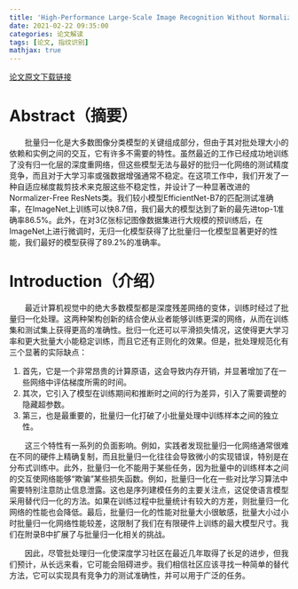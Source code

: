 ```yaml
---
title: 'High-Performance Large-Scale Image Recognition Without Normalization'
date: 2021-02-22 09:35:00
categories: 论文解读
tags: [论文, 指纹识别]
mathjax: true
---
```


[论文原文下载链接](https://cdn.jsdelivr.net/gh/stxw/stxw.github.io/documnets/papers/High-Performance_Large-Scale_Image_Recognition_Without_Normalization.pdf)


# Abstract（摘要）
&emsp;&emsp;批量归一化是大多数图像分类模型的关键组成部分，但由于其对批处理大小的依赖和实例之间的交互，它有许多不需要的特性。虽然最近的工作已经成功地训练了没有归一化层的深度重网络，但这些模型无法与最好的批归一化网络的测试精度竞争，而且对于大学习率或强数据增强通常不稳定。在这项工作中，我们开发了一种自适应梯度裁剪技术来克服这些不稳定性，并设计了一种显著改进的Normalizer-Free ResNets类。我们较小模型EfficientNet-B7的匹配测试准确率，在ImageNet上训练可以快8.7倍，我们最大的模型达到了新的最先进top-1准确率86.5%。此外，在对3亿张标记图像数据集进行大规模的预训练后，在ImageNet上进行微调时，无归一化模型获得了比批量归一化模型显著更好的性能，我们最好的模型获得了89.2%的准确率。


# Introduction（介绍）
&emsp;&emsp;最近计算机视觉中的绝大多数模型都是深度残差网络的变体，训练时经过了批量归一化处理。这两种架构创新的结合使从业者能够训练更深的网络，从而在训练集和测试集上获得更高的准确性。批归一化还可以平滑损失情况，这使得更大学习率和更大批量大小能稳定训练，而且它还有正则化的效果。但是，批处理规范化有三个显著的实际缺点：
1. 首先，它是一个非常昂贵的计算原语，这会导致内存开销，并显著增加了在一些网络中评估梯度所需的时间。
2. 其次，它引入了模型在训练期间和推断时之间的行为差异，引入了需要调整的隐藏超参数。
3. 第三，也是最重要的，批量归一化打破了小批量处理中训练样本之间的独立性。

&emsp;&emsp;这三个特性有一系列的负面影响。例如，实践者发现批量归一化网络通常很难在不同的硬件上精确复制，而且批量归一化往往会导致微小的实现错误，特别是在分布式训练中。此外，批量归一化不能用于某些任务，因为批量中的训练样本之间的交互使网络能够“欺骗”某些损失函数。例如，批量归一化在一些对比学习算法中需要特别注意防止信息泄露。这也是序列建模任务的主要关注点，这促使语言模型采用替代归一化的方法。如果在训练过程中批量统计有较大的方差，则批量归一化网络的性能也会降低。最后，批量归一化的性能对批量大小很敏感，批量大小过小时批量归一化网络性能较差，这限制了我们在有限硬件上训练的最大模型尺寸。我们在附录B中扩展了与批量归一化相关的挑战。

&emsp;&emsp;因此，尽管批处理归一化使深度学习社区在最近几年取得了长足的进步，但我们预计，从长远来看，它可能会阻碍进步。我们相信社区应该寻找一种简单的替代方法，它可以实现具有竞争力的测试准确性，并可以用于广泛的任务。



